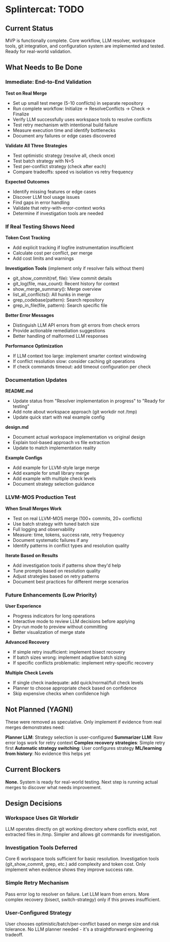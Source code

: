 # Splintercat: TODO

## Current Status

MVP is functionally complete. Core workflow, LLM resolver, workspace tools, git integration, and configuration system are implemented and tested. Ready for real-world validation.

## What Needs to Be Done

### Immediate: End-to-End Validation

**Test on Real Merge**
- Set up small test merge (5-10 conflicts) in separate repository
- Run complete workflow: Initialize → ResolveConflicts → Check → Finalize
- Verify LLM successfully uses workspace tools to resolve conflicts
- Test retry mechanism with intentional build failure
- Measure execution time and identify bottlenecks
- Document any failures or edge cases discovered

**Validate All Three Strategies**
- Test optimistic strategy (resolve all, check once)
- Test batch strategy with N=5
- Test per-conflict strategy (check after each)
- Compare tradeoffs: speed vs isolation vs retry frequency

**Expected Outcomes**
- Identify missing features or edge cases
- Discover LLM tool usage issues
- Find gaps in error handling
- Validate that retry-with-error-context works
- Determine if investigation tools are needed

### If Real Testing Shows Need

**Token Cost Tracking**
- Add explicit tracking if logfire instrumentation insufficient
- Calculate cost per conflict, per merge
- Add cost limits and warnings

**Investigation Tools** (implement only if resolver fails without them)
- git_show_commit(ref, file): View commit details
- git_log(file, max_count): Recent history for context
- show_merge_summary(): Merge overview
- list_all_conflicts(): All hunks in merge
- grep_codebase(pattern): Search repository
- grep_in_file(file, pattern): Search specific file

**Better Error Messages**
- Distinguish LLM API errors from git errors from check errors
- Provide actionable remediation suggestions
- Better handling of malformed LLM responses

**Performance Optimization**
- If LLM context too large: implement smarter context windowing
- If conflict resolution slow: consider caching git operations
- If check commands timeout: add timeout configuration per check

### Documentation Updates

**README.md**
- Update status from "Resolver implementation in progress" to "Ready for testing"
- Add note about workspace approach (git workdir not /tmp)
- Update quick start with real example config

**design.md**
- Document actual workspace implementation vs original design
- Explain tool-based approach vs file extraction
- Update to match implementation reality

**Example Configs**
- Add example for LLVM-style large merge
- Add example for small library merge
- Add example with multiple check levels
- Document strategy selection guidance

### LLVM-MOS Production Test

**When Small Merges Work**
- Test on real LLVM-MOS merge (100+ commits, 20+ conflicts)
- Use batch strategy with tuned batch size
- Full logging and observability
- Measure: time, tokens, success rate, retry frequency
- Document systematic failures if any
- Identify patterns in conflict types and resolution quality

**Iterate Based on Results**
- Add investigation tools if patterns show they'd help
- Tune prompts based on resolution quality
- Adjust strategies based on retry patterns
- Document best practices for different merge scenarios

### Future Enhancements (Low Priority)

**User Experience**
- Progress indicators for long operations
- Interactive mode to review LLM decisions before applying
- Dry-run mode to preview without committing
- Better visualization of merge state

**Advanced Recovery**
- If simple retry insufficient: implement bisect recovery
- If batch sizes wrong: implement adaptive batch sizing
- If specific conflicts problematic: implement retry-specific recovery

**Multiple Check Levels**
- If single check inadequate: add quick/normal/full check levels
- Planner to choose appropriate check based on confidence
- Skip expensive checks when confidence high

## Not Planned (YAGNI)

These were removed as speculative. Only implement if evidence from real merges demonstrates need:

**Planner LLM**: Strategy selection is user-configured
**Summarizer LLM**: Raw error logs work for retry context
**Complex recovery strategies**: Simple retry first
**Automatic strategy switching**: User configures strategy
**ML/learning from history**: No evidence this helps yet

## Current Blockers

**None.** System is ready for real-world testing. Next step is running actual merges to discover what needs improvement.

## Design Decisions

### Workspace Uses Git Workdir

LLM operates directly on git working directory where conflicts exist, not extracted files in /tmp. Simpler and allows git commands for investigation.

### Investigation Tools Deferred

Core 6 workspace tools sufficient for basic resolution. Investigation tools (git_show_commit, grep, etc.) add complexity and token cost. Only implement when evidence shows they improve success rate.

### Simple Retry Mechanism

Pass error log to resolver on failure. Let LLM learn from errors. More complex recovery (bisect, switch-strategy) only if this proves insufficient.

### User-Configured Strategy

User chooses optimistic/batch/per-conflict based on merge size and risk tolerance. No LLM planner needed - it's a straightforward engineering tradeoff.
